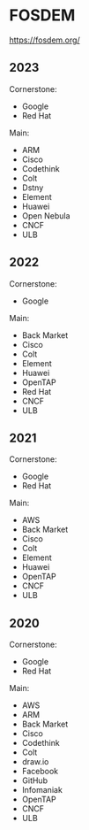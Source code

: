 # FOSDEM

https://fosdem.org/

## 2023

Cornerstone:
* Google
* Red Hat

Main:
* ARM
* Cisco
* Codethink
* Colt
* Dstny
* Element
* Huawei
* Open Nebula
* CNCF
* ULB

## 2022

Cornerstone:
* Google

Main:
* Back Market
* Cisco
* Colt
* Element
* Huawei
* OpenTAP
* Red Hat
* CNCF
* ULB

## 2021

Cornerstone:
* Google
* Red Hat

Main:
* AWS
* Back Market
* Cisco
* Colt
* Element
* Huawei
* OpenTAP
* CNCF
* ULB

## 2020

Cornerstone:
* Google
* Red Hat

Main:
* AWS
* ARM
* Back Market
* Cisco
* Codethink
* Colt
* draw.io
* Facebook
* GitHub
* Infomaniak
* OpenTAP
* CNCF
* ULB
